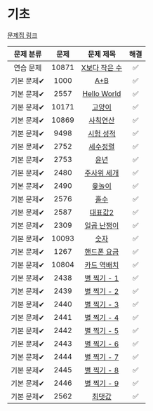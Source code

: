 # 기초

[문제집 링크](https://www.acmicpc.net/workbook/view/7306)

| 문제 분류 | 문제 | 문제 제목 | 해결 |
| :--: | :--: | :--: | :--: |
| 연습 문제 | 10871 | [X보다 작은 수](https://www.acmicpc.net/problem/10871) |✅|
| 기본 문제✔ | 1000 | [A+B](https://www.acmicpc.net/problem/1000) |✅|
| 기본 문제✔ | 2557 | [Hello World](https://www.acmicpc.net/problem/2557) |✅|
| 기본 문제✔ | 10171 | [고양이](https://www.acmicpc.net/problem/10171) |✅|
| 기본 문제✔ | 10869 | [사칙연산](https://www.acmicpc.net/problem/10869) |✅|
| 기본 문제✔ | 9498 | [시험 성적](https://www.acmicpc.net/problem/9498) |✅|
| 기본 문제✔ | 2752 | [세수정렬](https://www.acmicpc.net/problem/2752) |✅|
| 기본 문제✔ | 2753 | [윤년](https://www.acmicpc.net/problem/2753) |✅|
| 기본 문제✔ | 2480 | [주사위 세개](https://www.acmicpc.net/problem/2480) |✅|
| 기본 문제✔ | 2490 | [윷놀이](https://www.acmicpc.net/problem/2490) |✅|
| 기본 문제✔ | 2576 | [홀수](https://www.acmicpc.net/problem/2576) |✅|
| 기본 문제✔ | 2587 | [대표값2](https://www.acmicpc.net/problem/2587) |✅|
| 기본 문제✔ | 2309 | [일곱 난쟁이](https://www.acmicpc.net/problem/2309) |✅|
| 기본 문제✔ | 10093 | [숫자](https://www.acmicpc.net/problem/10093) |✅|
| 기본 문제✔ | 1267 | [핸드폰 요금](https://www.acmicpc.net/problem/1267) |✅|
| 기본 문제✔ | 10804 | [카드 역배치](https://www.acmicpc.net/problem/10804) |✅|
| 기본 문제✔ | 2438 | [별 찍기 - 1](https://www.acmicpc.net/problem/2438) |✅|
| 기본 문제✔ | 2439 | [별 찍기 - 2](https://www.acmicpc.net/problem/2439) |✅|
| 기본 문제✔ | 2440 | [별 찍기 - 3](https://www.acmicpc.net/problem/2440) |✅|
| 기본 문제✔ | 2441 | [별 찍기 - 4](https://www.acmicpc.net/problem/2441) |✅|
| 기본 문제✔ | 2442 | [별 찍기 - 5](https://www.acmicpc.net/problem/2442) |✅|
| 기본 문제✔ | 2443 | [별 찍기 - 6](https://www.acmicpc.net/problem/2443) |✅|
| 기본 문제✔ | 2444 | [별 찍기 - 7](https://www.acmicpc.net/problem/2444) |✅|
| 기본 문제✔ | 2445 | [별 찍기 - 8](https://www.acmicpc.net/problem/2445) |✅|
| 기본 문제✔ | 2446 | [별 찍기 - 9](https://www.acmicpc.net/problem/2446) |✅|
| 기본 문제✔ | 2562 | [최댓값](https://www.acmicpc.net/problem/2562) |✅|
